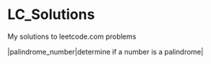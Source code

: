 # LC_Solutions
My solutions to leetcode.com problems

|palindrome_number|determine if a number is a palindrome|
